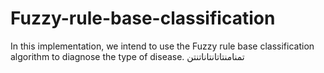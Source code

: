 # Fuzzy-rule-base-classification
In this implementation, we intend to use the Fuzzy rule base classification algorithm to diagnose the type of disease.
تمنامنتاتانتاناتنتن
